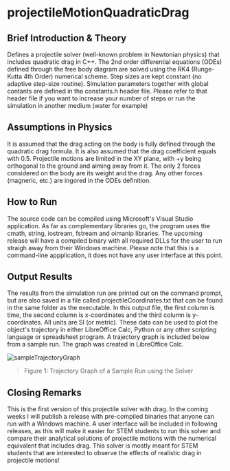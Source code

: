 # projectileMotionQuadraticDrag

## Brief Introduction & Theory
Defines a projectile solver (well-known problem in Newtonian physics) that includes quadratic drag in C++. The 2nd order differential equations (ODEs) defined through the free body diagram are solved using the RK4 (Runge-Kutta 4th Order) numerical scheme. Step sizes are kept constant (no adaptive step-size routine). Simulation parameters together with global contants are defined in the constants.h header file. Please refer to that header file if you want to increase your number of steps or run the simulation in another medium (water for example)

## Assumptions in Physics
It is assumed that the drag acting on the body is fully defined through the quadratic drag formula. It is also assumed that the drag coefficient equals with 0.5. Projectile motions are limited in the XY plane, with +y being orthogonal to the ground and aiming away from it. The only 2 forces considered on the body are its weight and the drag. Any other forces (magneric, etc.) are ingored in the ODEs definition.
## How to Run

The source code can be compiled using Microsoft's Visual Studio application. As far as complementary libraries go, the program uses the cmath, string, iostream, fstream and oimanip libraries. The upcoming release will have a compiled binary with all required DLLs for the user to run straigh away from their Windows machine. Please note that this is a command-line appplication, it does not have any user interface at this point.

## Output Results
The results from the simulation run are printed out on the command prompt, but are also saved in a file called projectileCoordinates.txt that can be found in the same folder as the executable. In this output file, the first column is time, the second column is x-coordinates and the third column is y-coordinates. All units are SI (or metric). These data can be used to plot the object's trajectory in either LibreOffice Calc, Python or any other scripting language or spreadsheet program. A trajectory graph is included below from a sample run. The graph was created in LibreOffice Calc.

![sampleTrajectoryGraph](https://user-images.githubusercontent.com/55588269/211155080-2f77a9e7-afc6-4370-907e-330de65328d9.png)
> Figure 1: Trajectory Graph of a Sample Run using the Solver

## Closing Remarks
This is the first version of this projectile solver with drag. In the coming weeks I will publish a release with pre-compiled binaries that anyone can run with a Windows machine. A user interface will be included in following releases, as this will make it easier for STEM students to run this solver and compare their analytical solutions of projectile motions with the numerical equivalent that includes drag. This solver is mostly meant for STEM students that are interested to observe the effects of realistic drag in projectile motions!
